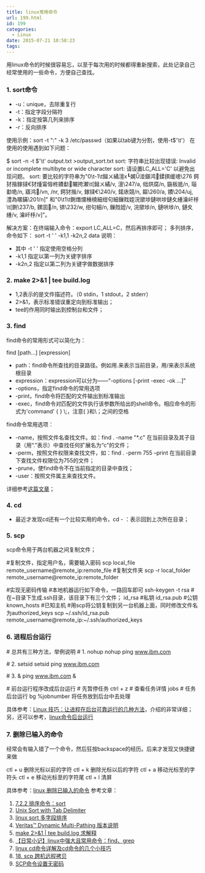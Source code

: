 ```yaml
---
title: linux常用命令
url: 199.html
id: 199
categories:
  - Linux
date: 2015-07-21 10:58:23
tags:
---
```


用linux命令的时候很容易忘，以至于每次用的时候都得重新搜索，此处记录自己经常使用的一些命令，方便自己查找。

### **1\. sort命令**

*   -u：unique，去除重复行
*   -t：指定字段分隔符
*   -k：指定按第几列来排序
*   -r：反向排序

使用示例：sort -t ":" -k 3 /etc/passwd（如果以tab键为分割，使用-t$'\\t'） 在使用的使用遇到如下问题：

$ sort -n -t $'\\t' output.txt >output_sort.txt
sort: 字符串比较出现错误: Invalid or incomplete multibyte or wide character
sort: 请设置LC_ALL='C' 以避免出现问题。
sort: 要比较的字符串为"0\\t-1\\t鎺ㄨ繘澶х┖娓湴鍖鸿鍒掑缓璁\\276 鍔犲揩鎵撻€犲煄甯傛柊鐨勫闀挎瀬\\t\[鎺ㄨ繘/v, 澶\\247/a, 绌烘腐/n, 鍦板尯/n, 瑙勫垝/n, 寤鸿/vn,  /nr, 鍔犲揩/v, 鎵撻€\\240/v, 鍩庡競/n, 鏂\\260/a, 鐨\\204/uj, 澧為暱鏋\\201/n\]" 和"0\\t1\\t鍘熸爣棰橈細绀句細鏁戝姪浣撳埗鏈哄埗鏈夊緟瀹屽杽\\t\[鍘\\237/b, 鏍囬/n, 锛\\232/w, 绀句細/n, 鏁戝姪/v, 浣撳埗/n, 鏈哄埗/n, 鏈夊緟/v, 瀹屽杽/v\]"。

解决方案：在终端输入命令：export LC_ALL=C，然后再排序即可； 多列排序，命令如下： sort -t ' ' -k1,1 -k2n,2 data 说明：

*   其中 -t ' ' 指定使用空格分列
*   -k1,1 指定以第一列为关键字排序
*   -k2n,2 指定以第二列为关键字做数据排序

### **2\. make 2>&1 | tee build.log**

*   1,2表示的是文件描述符。（0 stdin，1 stdout，2 stderr）
*   2>&1，表示标准错误重定向到标准输出；
*   tee的作用同时输出到控制台和文件；

### **3\. find**

find命令的常用形式可以简化为：

find \[path...\] \[expression\]

*   path：find命令所查找的目录路径。例如用.来表示当前目录，用/来表示系统根目录
*   expression：expression可以分为——“-options \[-print -exec -ok ...\]”
*   -options，指定find命令的常用选项
*   -print，find命令将匹配的文件输出到标准输出
*   -exec，find命令对匹配的文件执行该参数所给出的shell命令。相应命令的形式为'command' { } \\;，注意{ }和\\；之间的空格

find命令常用选项：

*   -name，按照文件名查找文件。如：find . -name "*.c" 在当前目录及其子目录（用“.”表示）中查找任何扩展名为“c”的文件；
*   -perm，按照文件权限来查找文件，如：find . -perm 755 –print 在当前目录下查找文件权限位为755的文件；
*   -prune，使find命令不在当前指定的目录中查找；
*   -user：按照文件属主来查找文件。

详细参考[这篇文章](http://www.cnblogs.com/skynet/archive/2010/12/25/1916873.html)；

### **4\. cd**

*   最近才发现cd还有一个比较实用的命令，cd - ：表示回到上次所在目录；

### **5\. scp**

scp命令用于两台机器之间复制文件；

#复制文件，指定用户名，需要输入密码
scp local\_file remote\_username@remote\_ip:remote\_file
#复制文件夹
scp -r local\_folder remote\_username@remote\_ip:remote\_folder

#实现无密码传输
#本地机器运行如下命令，一路回车即可
ssh-keygen -t rsa
#在~目录下生成.ssh目录，该目录下有三个文件；
id_rsa         #私钥
id_rsa.pub     #公钥
known_hosts    #已知主机
#用scp将公钥复制到另一台机器上面，同时修改文件名为authorized_keys
scp ~/.ssh/id\_rsa.pub remote\_username@remote\_ip:~/.ssh/authorized\_keys

### **6\. 进程后台运行**

\# 总共有三种方法，举例说明
\# 1\. nohup
nohup ping www.ibm.com 

\# 2\. setsid
setsid ping www.ibm.com

\# 3\. &
ping www.ibm.com &

\# 前台运行程序改成后台运行
\# 先暂停任务
ctrl + z
\# 查看任务详情
jobs
\# 任务后台运行
bg %jobnumber 将任务放到后台中去处理

具体参考：[Linux 技巧：让进程在后台可靠运行的几种方法](https://www.ibm.com/developerworks/cn/linux/l-cn-nohup/#ibm-pcon)，介绍的非常详细； 另，还可以参考，[linux命令后台运行](http://www.cnblogs.com/lwm-1988/archive/2011/08/20/2147299.html)

### **7. 删除已输入的命令**

经常会有输入错了一个命令，然后狂按backspace的经历。后来才发现又快捷键来做

ctl + u 删除光标以前的字符
ctl + k 删除光标以后的字符
ctl + a 移动光标至的字符头
ctl + e 移动光标至的字符尾
ctl + l 清屏

具体参考：[linux 删除已输入的命令](http://www.xiaojian.org/article/305.html) 参考文章：

1.  [7.2.2 排序命令：sort](http://book.51cto.com/art/200808/85110.htm)
2.  [Unix Sort with Tab Delimiter](http://stackoverflow.com/questions/1037365/unix-sort-with-tab-delimiter)
3.  [linux sort 多字段排序](http://blog.chinaunix.net/uid-25504049-id-3075909.html)
4.  [Veritas™ Dynamic Multi-Pathing 版本说明](http://static-sort.symanteccloud.com/public/documents/sfha/6.0.1/linux/productguides/zh/cn/pdf/dmp_notes_601_lin.pdf)
5.  [make 2>&1 | tee build.log 求解释](http://bbs.chinaunix.net/thread-2331765-1-1.html)
6.  [【日常小记】linux中强大且常用命令：find、grep](http://www.cnblogs.com/skynet/archive/2010/12/25/1916873.html)
7.  [linux cd命令详解及cd命令的几个小技巧](http://os.51cto.com/art/200907/140868.htm)
8.  [18\. scp 跨机远程拷贝](http://linuxtools-rst.readthedocs.org/zh_CN/latest/tool/scp.html)
9.  [SCP命令设置无密码](http://david-je.iteye.com/blog/1960302)